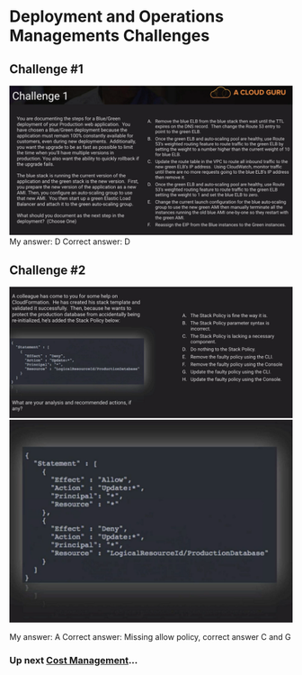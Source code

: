 # Deployment and Operations Managements Challenges

## Challenge #1

![deploy-and-ops-mgmt-challenge-1](../../assets/deployment-mgmt-service-challenge-1.png)
My answer: D
Correct answer: D

## Challenge #2

![deploy-and-ops-mgmt-challenge-1](../../assets/deployment-mgmt-service-challenge-2.png)
![deploy-and-ops-mgmt-challenge-1](../../assets/deployment-mgmt-service-challenge-2a.png)

My answer: A
Correct answer: Missing allow policy, correct answer C and G

### Up next [Cost Management](../../cost-management/README.md)...
